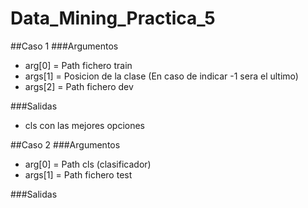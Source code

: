 Data_Mining_Practica_5
======================

##Caso 1
###Argumentos
* arg[0] = Path fichero train
* args[1] = Posicion de la clase (En caso de indicar -1 sera el ultimo)
* args[2] = Path fichero dev

###Salidas
* cls con las mejores opciones

##Caso 2
###Argumentos
* arg[0] = Path cls (clasificador)
* args[1] = Path fichero test

###Salidas






